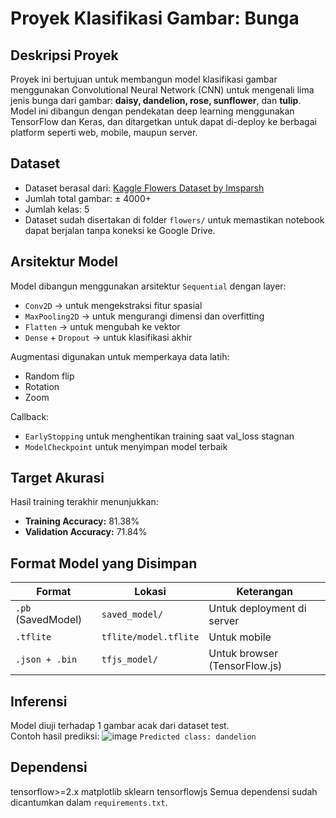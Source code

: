 # Proyek Klasifikasi Gambar: Bunga 

## Deskripsi Proyek
Proyek ini bertujuan untuk membangun model klasifikasi gambar menggunakan Convolutional Neural Network (CNN) untuk mengenali lima jenis bunga dari gambar: **daisy, dandelion, rose, sunflower**, dan **tulip**. Model ini dibangun dengan pendekatan deep learning menggunakan TensorFlow dan Keras, dan ditargetkan untuk dapat di-deploy ke berbagai platform seperti web, mobile, maupun server.

## Dataset
- Dataset berasal dari: [Kaggle Flowers Dataset by Imsparsh](https://www.kaggle.com/datasets/imsparsh/flowers-dataset)
- Jumlah total gambar: ± 4000+  
- Jumlah kelas: 5  
- Dataset sudah disertakan di folder `flowers/` untuk memastikan notebook dapat berjalan tanpa koneksi ke Google Drive.

## Arsitektur Model
Model dibangun menggunakan arsitektur `Sequential` dengan layer:
- `Conv2D` → untuk mengekstraksi fitur spasial
- `MaxPooling2D` → untuk mengurangi dimensi dan overfitting
- `Flatten` → untuk mengubah ke vektor
- `Dense` + `Dropout` → untuk klasifikasi akhir

Augmentasi digunakan untuk memperkaya data latih:
- Random flip
- Rotation
- Zoom

Callback:
- `EarlyStopping` untuk menghentikan training saat val_loss stagnan
- `ModelCheckpoint` untuk menyimpan model terbaik

## Target Akurasi
Hasil training terakhir menunjukkan:
- **Training Accuracy:** 81.38%
- **Validation Accuracy:** 71.84%

## Format Model yang Disimpan
| Format | Lokasi | Keterangan |
|--------|--------|------------|
| `.pb` (SavedModel) | `saved_model/` | Untuk deployment di server |
| `.tflite` | `tflite/model.tflite` | Untuk mobile |
| `.json + .bin` | `tfjs_model/` | Untuk browser (TensorFlow.js) |

## Inferensi
Model diuji terhadap 1 gambar acak dari dataset test.  
Contoh hasil prediksi:
![image](https://github.com/user-attachments/assets/9259ace6-3810-4fe2-99a4-7628769f11fc)
  `Predicted class: dandelion`

## Dependensi
tensorflow>=2.x matplotlib sklearn tensorflowjs
Semua dependensi sudah dicantumkan dalam `requirements.txt`.

